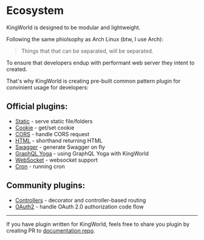# Ecosystem
KingWorld is designed to be modular and lightweight.

Following the same phiolsophy as Arch Linux (btw, I use Arch):

> Things that that can be separated, will be separated. 

To ensure that developers endup with performant web server they intent to created.

That's why KingWorld is creating pre-built common pattern plugin for convinient usage for developers:

## Official plugins:
- [Static](https://github.com/saltyaom/kingworld-static) - serve static file/folders
- [Cookie](https://github.com/saltyaom/kingworld-cookie) - get/set cookie
- [CORS](https://github.com/saltyaom/kingworld-cors) - handle CORS request
- [HTML](https://github.com/saltyaom/kingworld-html) - shorthand returning HTML
- [Swagger](https://github.com/saltyaom/kingworld-swagger) - generate Swagger on fly
- [GraphQL Yoga](https://github.com/saltyaom/kingworld-graphql-yoga) - using GraphQL Yoga with KingWorld
- [WebSocket](https://github.com/saltyaom/kingworld-graphql-yoga) - websocket support
- [Cron](https://github.com/saltyaom/kingworld-graphql-yoga) - running cron

## Community plugins:
- [Controllers](https://github.com/gaurishhs/kingworld-controllers) - decorator and controller-based routing
- [OAuth2](https://github.com/bogeychan/kingworld-oauth2) - handle OAuth 2.0 authorization code flow

---
If you have plugin written for KingWorld, feels free to share you plugin by creating PR to [documentation repo](https://github.com/saltyaom/kingworld-docs).
